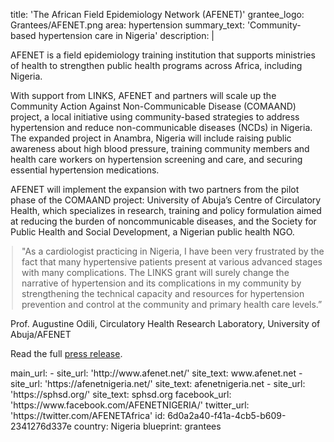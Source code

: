 title: 'The African Field Epidemiology Network (AFENET)'
grantee_logo: Grantees/AFENET.png
area: hypertension
summary_text: 'Community-based hypertension care in Nigeria'
description: |
  <p>AFENET is a field epidemiology training institution that supports ministries of health to strengthen public health programs across Africa, including Nigeria.
  </p>
  <p>With support from LINKS, AFENET and partners will scale up the Community Action Against Non-Communicable Disease (COMAAND) project, a local initiative using community-based strategies to address hypertension and reduce non-communicable diseases (NCDs) in Nigeria. The expanded project in Anambra, Nigeria will include raising public awareness about high blood pressure, training community members and health care workers on hypertension screening and care, and securing essential hypertension medications.
  </p>
  <p>AFENET will implement the expansion with two partners from the pilot phase of the COMAAND project: University of Abuja’s Centre of Circulatory Health, which specializes in research, training and policy formulation aimed at reducing the burden of noncommunicable diseases, and the Society for Public Health and Social Development, a Nigerian public health NGO.
  </p>
  <blockquote style="margin-left: 2px;">"As a cardiologist practicing in Nigeria, I have been very frustrated by the fact that many hypertensive patients present at various advanced stages with many complications. The LINKS grant will surely change the narrative of hypertension and its complications in my community by strengthening the technical capacity and resources for hypertension prevention and control at the community and primary health care levels.”
  </blockquote>
  <p>Prof. Augustine Odili, Circulatory Health Research Laboratory, University of Abuja/AFENET
  </p>
  <p>Read the full <a href="https://www.linkscommunity.org/assets/Grantees/afenet_nigeria_links-grant-press-release-11-2019.pdf
  " target="_blank">press release</a>.
  </p>
main_url:
  -
    site_url: 'http://www.afenet.net/'
    site_text: www.afenet.net
  -
    site_url: 'https://afenetnigeria.net/'
    site_text: afenetnigeria.net
  -
    site_url: 'https://sphsd.org/'
    site_text: sphsd.org
facebook_url: 'https://www.facebook.com/AFENETNIGERIA/'
twitter_url: 'https://twitter.com/AFENETAfrica'
id: 6d0a2a40-f41a-4cb5-b609-2341276d337e
country: Nigeria
blueprint: grantees
